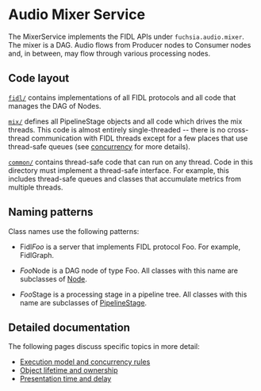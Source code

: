 # Audio Mixer Service

The MixerService implements the FIDL APIs under `fuchsia.audio.mixer`. The mixer
is a DAG. Audio flows from Producer nodes to Consumer nodes and, in between, may
flow through various processing nodes.

## Code layout

[`fidl/`](../fidl/) contains implementations of all FIDL protocols and all code
that manages the DAG of Nodes.

[`mix/`](../mix/) defines all PipelineStage objects and all code which drives
the mix threads. This code is almost entirely single-threaded -- there is no
cross-thread communication with FIDL threads except for a few places that use
thread-safe queues (see [concurrency](execution_model.md#concurrency) for more
details).

[`common/`](../common/) contains thread-safe code that can run on any thread.
Code in this directory must implement a thread-safe interface. For example, this
includes thread-safe queues and classes that accumulate metrics from multiple
threads.

## Naming patterns

Class names use the following patterns:

*   Fidl*Foo* is a server that implements FIDL protocol Foo. For example,
    FidlGraph.

*   *Foo*Node is a DAG node of type Foo. All classes with this name are
    subclasses of [Node](../fidl/node.h).

*   *Foo*Stage is a processing stage in a pipeline tree. All classes with this
    name are subclasses of [PipelineStage](../mix/pipeline_stage.h).

## Detailed documentation

The following pages discuss specific topics in more detail:

*   [Execution model and concurrency rules](execution_model.md)
*   [Object lifetime and ownership](lifetime_and_ownership.md)
*   [Presentation time and delay](presentation_time_and_delay.md)
